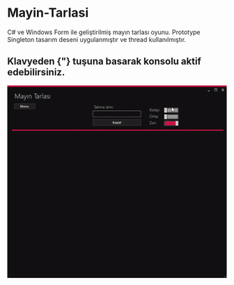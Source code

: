# Mayin-Tarlasi
C# ve Windows Form ile geliştirilmiş mayın tarlası oyunu.  Prototype Singleton tasarım deseni uygulanmıştır ve thread kullanılmıştır.
## Klavyeden {"} tuşuna basarak konsolu aktif edebilirsiniz.
![](Tanitim.gif)
